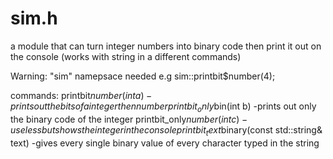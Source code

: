 # sim.h
a module that can turn integer numbers into binary code then print it out on the console (works with string in a different commands)

Warning: "sim" namepsace needed e.g sim::printbit$number(4);
 
commands:
  printbit$number(int a) -prints out the bits of a integer then number
  printbit_only$bin(int b) -prints out only the binary code of the integer
  printbit_only$number(int c) -useless but shows the integer in the console
  printbit_text$binary(const std::string& text) -gives every single binary value of every character typed in the string

